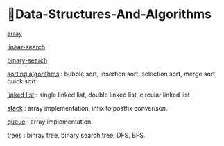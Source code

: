 # 🔭Data-Structures-And-Algorithms

[array](https://github.com/shubh22121/Data-Structures-And-Algorithms/tree/main/01-arrays/arrays)

[linear-search](https://github.com/shubh22121/Data-Structures-And-Algorithms/tree/main/02-linear-search/linear-search)

[binary-search](https://github.com/shubh22121/Data-Structures-And-Algorithms/tree/main/03-binary%20search/binary-search)

[sorting algorithms](https://github.com/shubh22121/Data-Structures-And-Algorithms/tree/main/04-sorting/sorting)
    : bubble sort, insertion sort, selection sort, merge sort, quick sort

[linked list](https://github.com/shubham-yadavv/Data-Structures-And-Algorithms/tree/main/09-Linked-List/linked-list/linked_list)
    : single linked list, double linked list, circular linked list

[stack](https://github.com/shubh22121/Data-Structures-And-Algorithms/tree/main/11-stack/stack)
    : array implementation, infix to postfix converison.

[queue](https://github.com/shubh22121/Data-Structures-And-Algorithms/tree/main/11-queue)
    : array implementation.

[trees](https://github.com/shubham-yadavv/Data-Structures-And-Algorithms/tree/main/12-trees/trees)
    : binray tree, binary search tree, DFS, BFS.